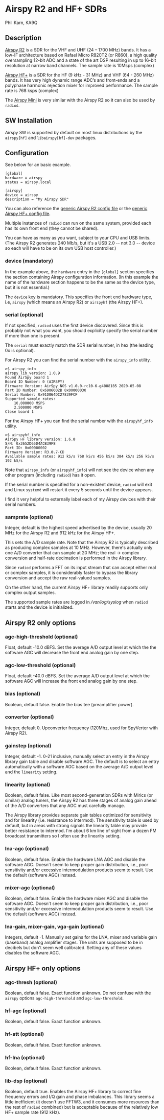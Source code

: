 # Airspy R2 and HF+ SDRs

Phil Karn, KA9Q

## Description

[Airspy R2](https://airspy.com/airspy-r2/) is a SDR for the VHF and UHF (24 – 1700 MHz) bands. It has a low-IF architecture based on Rafael Micro R820T2 (or R860), a high quality oversampling 12-bit ADC and a state of the art DSP resulting in up to 16-bit resolution at narrow band channels. The sample rate is 10Msps (complex)

[Airspy HF+](https://airspy.com/airspy-hf-plus/) is a SDR for the HF (9 kHz - 31 MHz) and VHF (64 - 260 MHz) bands. It has very high dynamic range ADC’s and front-ends and a polyphase harmonic rejection mixer for improved performance. The sample rate is 768 ksps (complex)

The [Airspy Mini](https://airspy.com/airspy-mini/) is very similar with the Airspy R2 so it can also be used by `radiod`.

## SW Installation

Airspy SW is supported by default on most linux distributions by the `airspy[hf]` and `libairspy[hf]-dev` packages.

## Configuration

See below for an basic example.

```
[global]
hardware = airspy
status = airspy.local

[airspy]
device = airspy
description = "My Airspy SDR"
```

You can also reference the [generic Airspy R2 config file](/config/radiod@airspy-generic.conf) or the [generic Airspy HF+ config file](/config/radiod@airspyhf-generic.conf).

Multiple instances of `radiod` can run on the same system, provided each has its own front end (they cannot be shared).

You can have as many as you want, subject to your CPU and USB limits. (The Airspy R2 generates 240 Mb/s, but it's a USB 2.0 -- not 3.0 -- device so each will have to be on its own USB host controller.)

### device (mandatory)

In the example above, the `hardware` entry in the `[global]` section specifies the section containing Airspy configuration information. (In this example the name of the hardware section happens to be the same as the device type, but it is not essential.)

The `device` key is mandatory. This specifies the front end hardware type, i.e, `airspy` (which means an Airspy R2) or `airspyhf` (the Airspy HF+).

### serial (optional)

If not specified, `radiod` uses the first device discovered. Since this is probably not what you want, you should explicitly specify the serial number if more than one is present.

The `serial` must exactly match the SDR serial number, in hex (the leading 0x is optional).

For Airspy R2 you can find the serial number with the `airspy_info` utility.

```
>$ airspy_info
airspy_lib_version: 1.0.9
Found AirSpy board 1
Board ID Number: 0 (AIRSPY)
Firmware Version: AirSpy NOS v1.0.0-rc10-6-g4008185 2020-05-08
Part ID Number: 0x6906002B 0x00000030
Serial Number: 0x91D064DC27839FCF
Supported sample rates:
    10.000000 MSPS
    2.500000 MSPS
Close board 1
```

For the Airspy HF+ you can find the serial number with the `airspyhf_info` utility.

```
>$ airspyhf_info
AirSpy HF library version: 1.6.8
S/N: 0x3652D65D4ACB39F8
Part ID: 0x00000002
Firmware Version: R3.0.7-CD
Available sample rates: 912 kS/s 768 kS/s 456 kS/s 384 kS/s 256 kS/s 192 kS/s
```

Note that `airspy_info` (or `airspyhf_info`) will not see the device when any other program (including `radiod`) has it open.

If the serial number is specified for a non-existent device, `radiod` will exit and Linux `systemd` will restart it every 5 seconds until the device appears.

I find it very helpful to externally label each of my Airspy devices with their serial numbers.

### samprate (optional)

Integer, default is the highest speed advertised by the device, usually 20 MHz for the Airspy R2 and 912 kHz for the Airspy HF+.

This sets the A/D sample rate. Note that the Airspy R2 is typically described as producing complex samples at 10 MHz. However, there's actually only one A/D converter that can sample at 20 MHz; the real -> complex conversion and half-rate decimation is performed in the Airspy library.

Since `radiod` performs a FFT on its input stream that can accept either real or complex samples, it is considerably faster to bypass the library conversion and accept the raw real-valued samples.

On the other hand, the current Airspy HF+ library readily supports only complex output samples.

The supported sample rates are logged in */var/log/syslog* when `radiod` starts and the device is initialized.

## Airspy R2 only options

### agc-high-threshold (optional)

Float, default -10.0 dBFS. Set the average A/D output level at which the the software AGC will decrease the front end analog gain by one step.

### agc-low-threshold (optional)

Float, default -40.0 dBFS. Set the average A/D output level at which the software AGC will increase the front end analog gain by one step.

### bias (optional)

Boolean, default false. Enable the bias tee (preamplifier power).

### converter (optional)

Integer, default 0. Upconverter frequency (120Mhz, used for SpyVerter with Airspy R2).

### gainstep (optional)

Integer, default -1. 0-21 inclusive, manually select an entry in the Airspy library gain table and disable software AGC. The default is to select an entry automatically with a software AGC based on the average A/D output level and the `linearity` setting.

### linearity (optional)

Boolean, default false. Like most second-generation SDRs with Mirics (or similar) analog tuners, the Airspy R2 has three stages of analog gain ahead of the A/D converters that any AGC must carefully manage.

The Airspy library provides separate gain tables optimized for sensitivity and for linearity (i.e. resistance to intermod). The sensitivity table is used by default, but in areas with strong signals the linearity table may provide better resistance to intermod. I'm about 6 km line of sight from a dozen FM broadcast transmitters so I often use the linearity setting.

### lna-agc (optional)

Boolean, default false. Enable the hardware LNA AGC and disable the software AGC. Doesn't seem to keep proper gain distribution, i.e., poor sensitivity and/or excessive intermodulation products seem to result. Use the default (software AGC) instead.

### mixer-agc (optional)

Boolean, default false. Enable the hardware mixer AGC and disable the software AGC. Doesn't seem to keep proper gain distribution, i.e., poor sensitivity and/or excessive intermodulation
products seem to result. Use the default (software AGC) instead.

### lna-gain, mixer-gain, vga-gain (optional)

Integers, default -1. Manually set gains for the LNA, mixer and variable gain (baseband) analog amplifier stages. The units are supposed to be in decibels but don't seem well calibrated. Setting any of these values disables the software AGC.

## Airspy HF+ only options

### agc-thresh (optional)

Boolean, default false. Exact function unknown. Do not confuse with the `airspy` options `agc-high-threshold` and `agc-low-threshold`.

### hf-agc (optional)

Boolean, default false. Exact function unknown.

### hf-att (optional)

Boolean, default false. Exact function unknown.

### hf-lna (optional)

Boolean, default false. Exact function unknown.

### lib-dsp (optional)

Boolean, default true. Enables the Airspy HF+ library to correct fine frequency errors and I/Q gain and phase imbalances. This library seems a little inefficient (it doesn't use FFTW3, and it consumes more resources than the rest of `radiod` combined) but is acceptable because of the relatively low HF+ sample rate (912 kHz).
